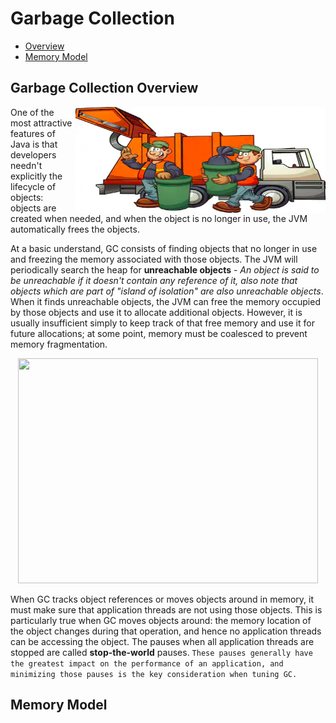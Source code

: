 # **Garbage Collection**
  + [Overview](#Garbage-Collection-Overview)
  + [Memory Model](#Memory-Model)

## **Garbage Collection Overview**
  <p>
  <img align="right" width="400" height="170" src="_Images/GC_0.png">One of the most attractive features of Java is that developers needn't explicitly the lifecycle of objects: objects are created when needed, and when the object is no longer in use, the JVM automatically frees the objects.  
  </p>

  At a basic understand, GC consists of finding objects that no longer in use and freezing the memory associated with those objects. The JVM will periodically search the heap for **unreachable objects** - *An object is said to be unreachable if it doesn't contain any reference of it, also note that objects which are part of "*island of isolation*" are also unreachable objects*. When it finds unreachable objects, the JVM can free the memory occupied by those objects and use it to allocate additional objects. However, it is usually insufficient simply to keep track of that free memory and use it for future allocations; at some point, memory must be coalesced to prevent memory fragmentation.
    <p align=center>
      <image width="480" height="360" src="_Images/GC_1.png">
    </p>
  When GC tracks object references or moves objects around in memory, it must make sure that application threads are not using those objects. This is particularly true when GC moves objects around: the memory location of the object changes during that operation, and hence no application threads can be accessing the object. The pauses when all application threads are stopped are called **stop-the-world** pauses. `These pauses generally have the greatest impact on the performance of an application, and minimizing those pauses is the key consideration when tuning GC.`

## **Memory Model**